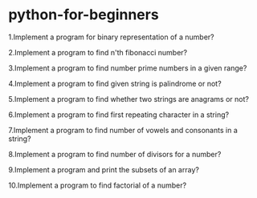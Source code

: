 # python-for-beginners

1.Implement a program for binary representation of a number?

2.Implement a program to find n'th fibonacci number?

3.Implement a program to find number prime numbers in a given range?

4.Implement a program to find given string is palindrome or not?

5.Implement a program to find whether two strings are anagrams or not?

6.Implement a program to find first repeating character in a string?

7.Implement a program to find number of vowels and consonants in a string?

8.Implement a program to find number of divisors for a number?

9.Implement a program and print the subsets of an array?

10.Implement a program to find factorial of a number?
